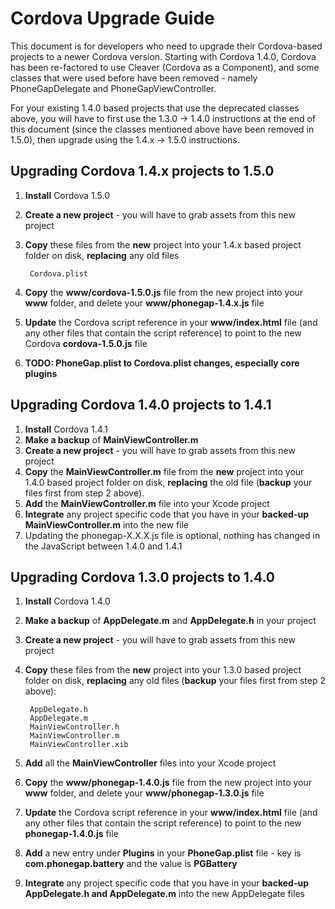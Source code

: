 # Cordova Upgrade Guide #

This document is for developers who need to upgrade their Cordova-based projects to a newer Cordova version. Starting with Cordova 1.4.0, Cordova has been re-factored to use Cleaver (Cordova as a Component), and some classes that were used before have been removed - namely PhoneGapDelegate and PhoneGapViewController.

For your existing 1.4.0 based projects that use the deprecated classes above, you will have to first use the 1.3.0 -> 1.4.0 instructions at the end of this document (since the classes mentioned above have been removed in 1.5.0), then upgrade using the 1.4.x -> 1.5.0 instructions.

## Upgrading Cordova 1.4.x projects to 1.5.0 ##

1. **Install** Cordova 1.5.0
2. **Create a new project** - you will have to grab assets from this new project
3. **Copy** these files from the **new** project into your 1.4.x based project folder on disk, **replacing** any old files 

        Cordova.plist
4. **Copy** the **www/cordova-1.5.0.js** file from the new project into your **www** folder, and delete your **www/phonegap-1.4.x.js** file
5. **Update** the Cordova script reference in your **www/index.html** file (and any other files that contain the script reference) to point to the new Cordova **cordova-1.5.0.js** file
6. **TODO: PhoneGap.plist to Cordova.plist changes, especially core plugins**

## Upgrading Cordova 1.4.0 projects to 1.4.1 ##

1. **Install** Cordova 1.4.1
2. **Make a backup** of **MainViewController.m**
3. **Create a new project** - you will have to grab assets from this new project
4. **Copy** the **MainViewController.m** file from the **new** project into your 1.4.0 based project folder on disk, **replacing** the old file (**backup** your files first from step 2 above).
5. **Add** the **MainViewController.m** file into your Xcode project
6. **Integrate** any project specific code that you have in your **backed-up MainViewController.m** into the new file
7. Updating the phonegap-X.X.X.js file is optional, nothing has changed in the JavaScript between 1.4.0 and 1.4.1

## Upgrading Cordova 1.3.0 projects to 1.4.0 ##

1. **Install** Cordova 1.4.0
2. **Make a backup** of **AppDelegate.m** and **AppDelegate.h** in your project
3. **Create a new project** - you will have to grab assets from this new project
4. **Copy** these files from the **new** project into your 1.3.0 based project folder on disk, **replacing** any old files (**backup** your files first from step 2 above):

        AppDelegate.h
        AppDelegate.m
        MainViewController.h
        MainViewController.m
        MainViewController.xib
5. **Add** all the **MainViewController** files into your Xcode project
6. **Copy** the **www/phonegap-1.4.0.js** file from the new project into your **www** folder, and delete your **www/phonegap-1.3.0.js** file
7. **Update** the Cordova script reference in your **www/index.html** file (and any other files that contain the script reference) to point to the new **phonegap-1.4.0.js** file
8. **Add** a new entry under **Plugins** in your **PhoneGap.plist** file - key is **com.phonegap.battery** and the value is **PGBattery**
9. **Integrate** any project specific code that you have in your **backed-up AppDelegate.h and AppDelegate.m** into the new AppDelegate files